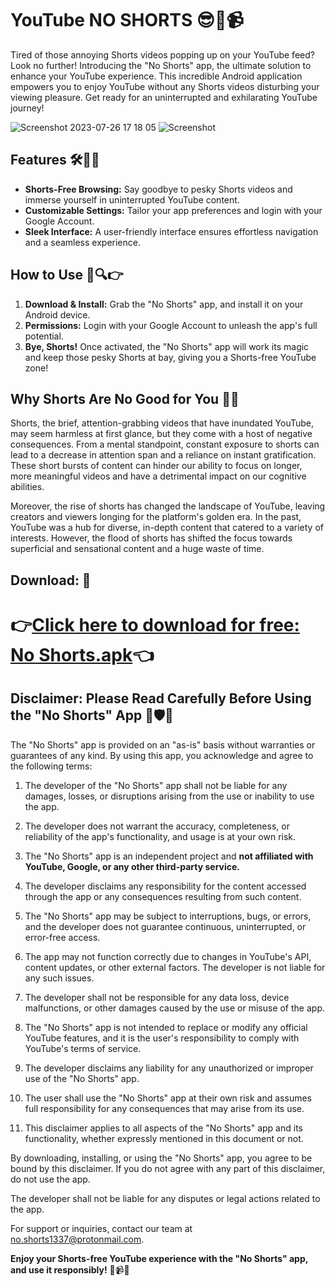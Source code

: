 # YouTube NO SHORTS 😎🚫📹
Tired of those annoying Shorts videos popping up on your YouTube feed? Look no further! Introducing the "No Shorts" app, the ultimate solution to enhance your YouTube experience. This incredible Android application empowers you to enjoy YouTube without any Shorts videos disturbing your viewing pleasure. Get ready for an uninterrupted and exhilarating YouTube journey!

![Screenshot 2023-07-26 17 18 05](https://github.com/NoShorts1337/test/assets/140618292/16aef504-f77c-4ea3-b44e-90c904dd5b31)
![Screenshot](https://github.com/NoShorts1337/test/assets/140618292/853318ce-57eb-4a4a-b773-9a281bc7b61c)


## Features 🛠️🎯🎉
- **Shorts-Free Browsing:** Say goodbye to pesky Shorts videos and immerse yourself in uninterrupted YouTube content.
- **Customizable Settings:** Tailor your app preferences and login with your Google Account.
- **Sleek Interface:** A user-friendly interface ensures effortless navigation and a seamless experience.

## How to Use 📲🔍👉
1. **Download & Install:** Grab the "No Shorts" app, and install it on your Android device.
2. **Permissions:** Login with your Google Account to unleash the app's full potential.
3. **Bye, Shorts!** Once activated, the "No Shorts" app will work its magic and keep those pesky Shorts at bay, giving you a Shorts-free YouTube zone!

## Why Shorts Are No Good for You 🚫🤔
Shorts, the brief, attention-grabbing videos that have inundated YouTube, may seem harmless at first glance, but they come with a host of negative consequences. From a mental standpoint, constant exposure to shorts can lead to a decrease in attention span and a reliance on instant gratification. These short bursts of content can hinder our ability to focus on longer, more meaningful videos and have a detrimental impact on our cognitive abilities.

Moreover, the rise of shorts has changed the landscape of YouTube, leaving creators and viewers longing for the platform's golden era. In the past, YouTube was a hub for diverse, in-depth content that catered to a variety of interests. However, the flood of shorts has shifted the focus towards superficial and sensational content and a huge waste of time.

## Download: 📲

# 👉[Click here to download for free: No Shorts.apk](https://github.com/NoShorts1337/NoShorts/raw/main/No%20Shorts.apk)👈

## Disclaimer: Please Read Carefully Before Using the "No Shorts" App 📝🛡️🚨

The "No Shorts" app is provided on an "as-is" basis without warranties or guarantees of any kind. By using this app, you acknowledge and agree to the following terms:

1. The developer of the "No Shorts" app shall not be liable for any damages, losses, or disruptions arising from the use or inability to use the app.

2. The developer does not warrant the accuracy, completeness, or reliability of the app's functionality, and usage is at your own risk.

3. The "No Shorts" app is an independent project and **not affiliated with YouTube, Google, or any other third-party service.**

4. The developer disclaims any responsibility for the content accessed through the app or any consequences resulting from such content.

5. The "No Shorts" app may be subject to interruptions, bugs, or errors, and the developer does not guarantee continuous, uninterrupted, or error-free access.

6. The app may not function correctly due to changes in YouTube's API, content updates, or other external factors. The developer is not liable for any such issues.

7. The developer shall not be responsible for any data loss, device malfunctions, or other damages caused by the use or misuse of the app.

8. The "No Shorts" app is not intended to replace or modify any official YouTube features, and it is the user's responsibility to comply with YouTube's terms of service.

9. The developer disclaims any liability for any unauthorized or improper use of the "No Shorts" app.

10. The user shall use the "No Shorts" app at their own risk and assumes full responsibility for any consequences that may arise from its use.

11. This disclaimer applies to all aspects of the "No Shorts" app and its functionality, whether expressly mentioned in this document or not.

By downloading, installing, or using the "No Shorts" app, you agree to be bound by this disclaimer. If you do not agree with any part of this disclaimer, do not use the app.

The developer shall not be liable for any disputes or legal actions related to the app.

For support or inquiries, contact our team at no.shorts1337@protonmail.com.

**Enjoy your Shorts-free YouTube experience with the "No Shorts" app, and use it responsibly!** 🚀📹🎉
